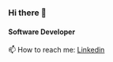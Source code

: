 ### Hi there 👋
#### Software Developer
<!--
**anupbista/anupbista** is a ✨ _special_ ✨ repository because its `README.md` (this file)  appears on your GitHub profile. -->
📫   How to reach me: [Linkedin](https://www.linkedin.com/in/anup-bista-795aa9131/)
